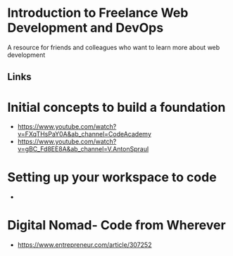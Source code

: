 # Introduction to Freelance Web Development and DevOps
A resource for friends and colleagues who want to learn more about web development 




## Links

# Initial concepts to build a foundation 
* https://www.youtube.com/watch?v=FXqTHsPaY0A&ab_channel=CodeAcademy
* https://www.youtube.com/watch?v=gBC_Fd8EE8A&ab_channel=V.AntonSpraul
# Setting up your workspace to code
* 
#
#
# Digital Nomad- Code from Wherever 
* https://www.entrepreneur.com/article/307252

